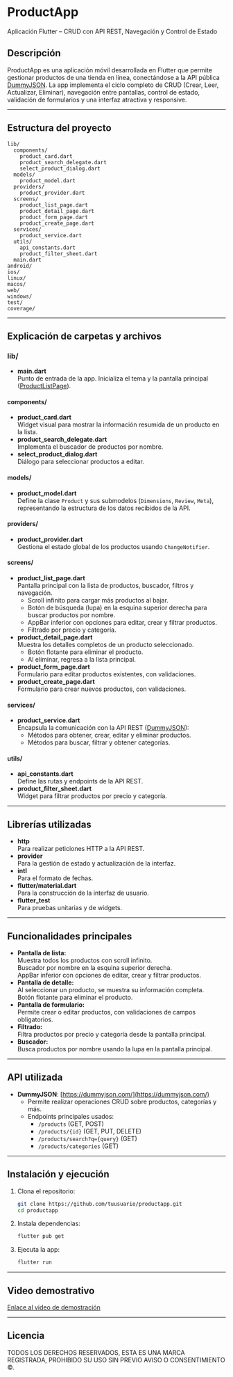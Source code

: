 # ProductApp

Aplicación Flutter – CRUD con API REST, Navegación y Control de Estado

## Descripción

ProductApp es una aplicación móvil desarrollada en Flutter que permite gestionar productos de una tienda en línea, conectándose a la API pública [DummyJSON](https://dummyjson.com/). La app implementa el ciclo completo de CRUD (Crear, Leer, Actualizar, Eliminar), navegación entre pantallas, control de estado, validación de formularios y una interfaz atractiva y responsive.

---

## Estructura del proyecto

```
lib/
  components/
    product_card.dart
    product_search_delegate.dart
    select_product_dialog.dart
  models/
    product_model.dart
  providers/
    product_provider.dart
  screens/
    product_list_page.dart
    product_detail_page.dart
    product_form_page.dart
    product_create_page.dart
  services/
    product_service.dart
  utils/
    api_constants.dart
    product_filter_sheet.dart
  main.dart
android/
ios/
linux/
macos/
web/
windows/
test/
coverage/
```

---

## Explicación de carpetas y archivos

### lib/
- **main.dart**  
  Punto de entrada de la app. Inicializa el tema y la pantalla principal ([ProductListPage](lib/screens/product_list_page.dart)).

#### components/
- **product_card.dart**  
  Widget visual para mostrar la información resumida de un producto en la lista.
- **product_search_delegate.dart**  
  Implementa el buscador de productos por nombre.
- **select_product_dialog.dart**  
  Diálogo para seleccionar productos a editar.

#### models/
- **product_model.dart**  
  Define la clase `Product` y sus submodelos (`Dimensions`, `Review`, `Meta`), representando la estructura de los datos recibidos de la API.

#### providers/
- **product_provider.dart**  
  Gestiona el estado global de los productos usando `ChangeNotifier`.

#### screens/
- **product_list_page.dart**  
  Pantalla principal con la lista de productos, buscador, filtros y navegación.  
  - Scroll infinito para cargar más productos al bajar.
  - Botón de búsqueda (lupa) en la esquina superior derecha para buscar productos por nombre.
  - AppBar inferior con opciones para editar, crear y filtrar productos.
  - Filtrado por precio y categoría.
- **product_detail_page.dart**  
  Muestra los detalles completos de un producto seleccionado.  
  - Botón flotante para eliminar el producto.
  - Al eliminar, regresa a la lista principal.
- **product_form_page.dart**  
  Formulario para editar productos existentes, con validaciones.
- **product_create_page.dart**  
  Formulario para crear nuevos productos, con validaciones.

#### services/
- **product_service.dart**  
  Encapsula la comunicación con la API REST ([DummyJSON](https://dummyjson.com/)):
  - Métodos para obtener, crear, editar y eliminar productos.
  - Métodos para buscar, filtrar y obtener categorías.

#### utils/
- **api_constants.dart**  
  Define las rutas y endpoints de la API REST.
- **product_filter_sheet.dart**  
  Widget para filtrar productos por precio y categoría.

---

## Librerías utilizadas

- **http**  
  Para realizar peticiones HTTP a la API REST.
- **provider**  
  Para la gestión de estado y actualización de la interfaz.
- **intl**  
  Para el formato de fechas.
- **flutter/material.dart**  
  Para la construcción de la interfaz de usuario.
- **flutter_test**  
  Para pruebas unitarias y de widgets.

---

## Funcionalidades principales

- **Pantalla de lista:**  
  Muestra todos los productos con scroll infinito.  
  Buscador por nombre en la esquina superior derecha.  
  AppBar inferior con opciones de editar, crear y filtrar productos.
- **Pantalla de detalle:**  
  Al seleccionar un producto, se muestra su información completa.  
  Botón flotante para eliminar el producto.
- **Pantalla de formulario:**  
  Permite crear o editar productos, con validaciones de campos obligatorios.
- **Filtrado:**  
  Filtra productos por precio y categoría desde la pantalla principal.
- **Buscador:**  
  Busca productos por nombre usando la lupa en la pantalla principal.

---

## API utilizada

- **DummyJSON**: [https://dummyjson.com/](https://dummyjson.com/)
  - Permite realizar operaciones CRUD sobre productos, categorías y más.
  - Endpoints principales usados:
    - `/products` (GET, POST)
    - `/products/{id}` (GET, PUT, DELETE)
    - `/products/search?q={query}` (GET)
    - `/products/categories` (GET)

---

## Instalación y ejecución

1. Clona el repositorio:
   ```sh
   git clone https://github.com/tuusuario/productapp.git
   cd productapp
   ```
2. Instala dependencias:
   ```sh
   flutter pub get
   ```
3. Ejecuta la app:
   ```sh
   flutter run
   ```

---

## Video demostrativo

[Enlace al video de demostración](https://udemedellin-my.sharepoint.com/:v:/g/personal/ralzate703_soyudemedellin_edu_co/EUQOHY0LmtZGrAgXgKP346ABp1l_V_9Yy046SIKsmbhMTg?email=mbedoya034%40soyudemedellin.edu.co&e=YgCQ4s)

---

## Licencia

TODOS LOS DERECHOS RESERVADOS, ESTA ES UNA MARCA REGISTRADA, PROHIBIDO SU USO SIN PREVIO AVISO O CONSENTIMIENTO ©.